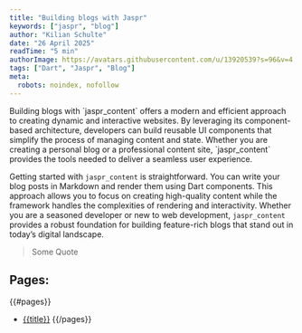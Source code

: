 ```yaml
---
title: "Building blogs with Jaspr"
keywords: ["jaspr", "blog"]
author: "Kilian Schulte"
date: "26 April 2025"
readTime: "5 min"
authorImage: https://avatars.githubusercontent.com/u/13920539?s=96&v=4
tags: ["Dart", "Jaspr", "Blog"]
meta:
  robots: noindex, nofollow
---
```


<DropCap />
Building blogs with `jaspr_content` offers a modern and efficient approach to creating dynamic and interactive websites. By leveraging its component-based architecture, developers can build reusable UI components that simplify the process of managing content and state. Whether you are creating a personal blog or a professional content site, `jaspr_content` provides the tools needed to deliver a seamless user experience.

<PostBreak />

Getting started with `jaspr_content` is straightforward. You can write your blog posts in Markdown and render them using Dart components. This approach allows you to focus on creating high-quality content while the framework handles the complexities of rendering and interactivity. Whether you are a seasoned developer or new to web development, `jaspr_content` provides a robust foundation for building feature-rich blogs that stand out in today’s digital landscape.

> Some Quote

## Pages:

{{#pages}}
  - [{{title}}]({{url}})
{{/pages}}
